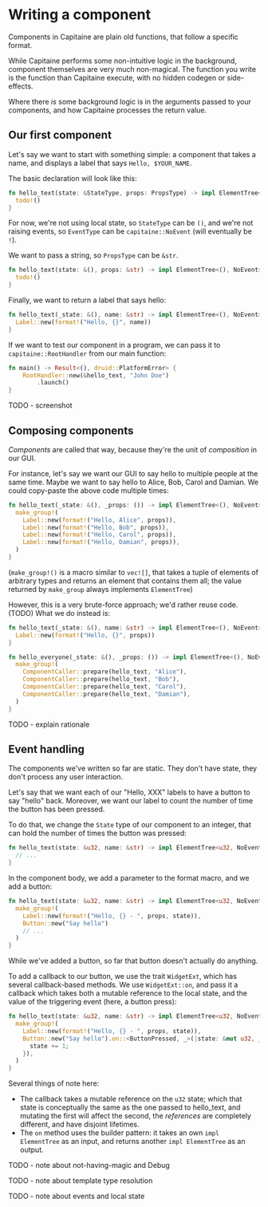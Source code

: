 # Writing a component

Components in Capitaine are plain old functions, that follow a specific format.

While Capitaine performs some non-intuitive logic in the background, component themselves are very much non-magical. The function you write is the function than Capitaine execute, with no hidden codegen or side-effects.

Where there *is* some background logic is in the arguments passed to your components, and how Capitaine processes the return value.

## Our first component

Let's say we want to start with something simple: a component that takes a name, and displays a label that says `Hello, $YOUR_NAME`.

The basic declaration will look like this:

```rust
fn hello_text(state: &StateType, props: PropsType) -> impl ElementTree<StateType, EventType> {
  todo!()
}
```

For now, we're not using local state, so `StateType` can be `()`, and we're not raising events, so `EventType` can be `capitaine::NoEvent` (will eventually be `!`).

We want to pass a string, so `PropsType` can be `&str`.

```rust
fn hello_text(state: &(), props: &str) -> impl ElementTree<(), NoEvent> {
  todo!()
}
```

Finally, we want to return a label that says hello:

```rust
fn hello_text(_state: &(), name: &str) -> impl ElementTree<(), NoEvent> {
  Label::new(format!("Hello, {}", name))
}
```

If we want to test our component in a program, we can pass it to `capitaine::RootHandler` from our main function:

```rust
fn main() -> Result<(), druid::PlatformError> {
    RootHandler::new(&hello_text, "John Doe")
        .launch()
}
```

TODO - screenshot

## Composing components

*Components* are called that way, because they're the unit of *composition* in our GUI.

For instance, let's say we want our GUI to say hello to multiple people at the same time. Maybe we want to say hello to Alice, Bob, Carol and Damian. We could copy-paste the above code multiple times:

```rust
fn hello_text(_state: &(), _props: ()) -> impl ElementTree<(), NoEvent> {
  make_group!(
    Label::new(format!("Hello, Alice", props)),
    Label::new(format!("Hello, Bob", props)),
    Label::new(format!("Hello, Carol", props)),
    Label::new(format!("Hello, Damian", props)),
  )
}
```

(`make_group!()` is a macro similar to `vec![]`, that takes a tuple of elements of arbitrary types and returns an element that contains them all; the value returned by `make_group` always implements `ElementTree`)

However, this is a very brute-force approach; we'd rather reuse code. (TODO) What we do instead is:

```rust
fn hello_text(_state: &(), name: &str) -> impl ElementTree<(), NoEvent> {
  Label::new(format!("Hello, {}", props))
}

fn hello_everyone(_state: &(), _props: ()) -> impl ElementTree<(), NoEvent> {
  make_group!(
    ComponentCaller::prepare(hello_text, "Alice"),
    ComponentCaller::prepare(hello_text, "Bob"),
    ComponentCaller::prepare(hello_text, "Carol"),
    ComponentCaller::prepare(hello_text, "Damian"),
  )
}
```

TODO - explain rationale

## Event handling

The components we've written so far are static. They don't have state, they don't process any user interaction.

Let's say that we want each of our "Hello, XXX" labels to have a button to say "hello" back. Moreover, we want our label to count the number of time the button has been pressed.

To do that, we change the `State` type of our component to an integer, that can hold the number of times the button was pressed:

```rust
fn hello_text(state: &u32, name: &str) -> impl ElementTree<u32, NoEvent> {
  // ...
}
```

In the component body, we add a parameter to the format macro, and we add a button:

```rust
fn hello_text(state: &u32, name: &str) -> impl ElementTree<u32, NoEvent> {
  make_group!(
    Label::new(format!("Hello, {} - ", props, state)),
    Button::new("Say hello")
    // ...
  )
}
```

While we've added a button, so far that button doesn't actually do anything.

To add a callback to our button, we use the trait `WidgetExt`, which has several callback-based methods. We use `WidgetExt::on`, and pass it a callback which takes both a mutable reference to the local state, and the value of the triggering event (here, a button press):

```rust
fn hello_text(state: &u32, name: &str) -> impl ElementTree<u32, NoEvent> {
  make_group!(
    Label::new(format!("Hello, {} - ", props, state)),
    Button::new("Say hello").on::<ButtonPressed, _>(|state: &mut u32, _event: ButtonPressed| {
      state += 1;
    }),
  )
}
```

Several things of note here:

- The callback takes a mutable reference on the `u32` state; which that state is conceptually the same as the one passed to hello_text, and mutating the first will affect the second, the *references* are completely different, and have disjoint lifetimes.
- The `on` method uses the builder pattern: it takes an own `impl ElementTree` as an input, and returns another `impl ElementTree` as an output.

TODO - note about not-having-magic and Debug

TODO - note about template type resolution

TODO - note about events and local state
